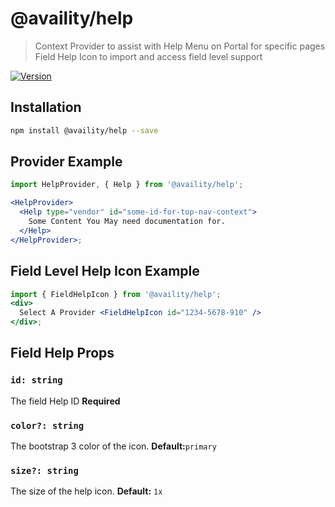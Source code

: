 # @availity/help

> Context Provider to assist with Help Menu on Portal for specific pages
> Field Help Icon to import and access field level support

[![Version](https://img.shields.io/npm/v/@availity/favorites.svg?style=for-the-badge)](https://www.npmjs.com/package/@availity/help)


## Installation

```bash
npm install @availity/help --save
```

## Provider Example

```jsx viewCode=true
import HelpProvider, { Help } from '@availity/help';

<HelpProvider>
  <Help type="vendor" id="some-id-for-top-nav-context">
    Some Content You May need documentation for.
  </Help>
</HelpProvider>;
```

## Field Level Help Icon Example

```jsx viewCode=true
import { FieldHelpIcon } from '@availity/help';
<div>
  Select A Provider <FieldHelpIcon id="1234-5678-910" />
</div>;
```

## Field Help Props

### `id: string`

The field Help ID **Required**

### `color?: string`

The bootstrap 3 color of the icon. **Default:**`primary`

### `size?: string`

The size of the help icon. **Default:** `1x`
